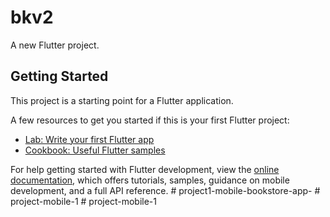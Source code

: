# bkv2

A new Flutter project.

## Getting Started

This project is a starting point for a Flutter application.

A few resources to get you started if this is your first Flutter project:

- [Lab: Write your first Flutter app](https://docs.flutter.dev/get-started/codelab)
- [Cookbook: Useful Flutter samples](https://docs.flutter.dev/cookbook)

For help getting started with Flutter development, view the
[online documentation](https://docs.flutter.dev/), which offers tutorials,
samples, guidance on mobile development, and a full API reference.
#   p r o j e c t 1 - m o b i l e - b o o k s t o r e - a p p -  
 #   p r o j e c t - m o b i l e - 1  
 #   p r o j e c t - m o b i l e - 1  
 